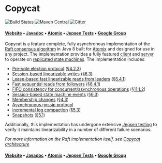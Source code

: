 # Copycat

[![Build Status](https://travis-ci.org/atomix/copycat.svg)](https://travis-ci.org/atomix/copycat)
[![Maven Central](https://maven-badges.herokuapp.com/maven-central/io.atomix.copycat/copycat-server/badge.svg)](http://search.maven.org/#search%7Cga%7C1%7Cg%3A%22io.atomix.copycat%22) 
[![Gitter](https://img.shields.io/badge/GITTER-join%20chat-green.svg)](https://gitter.im/atomix/atomix)

#### [Website][Website] • [Javadoc][Javadoc] • [Atomix][Atomix] • [Jepsen Tests](https://github.com/atomix/atomix-jepsen) • [Google Group][Google group]

Copycat is a feature complete, fully asynchronous implementation of the [Raft consensus algorithm][Raft] in Java 8
built for [Atomix][Atomix] and designed for use in any project. The implementation provides a fully featured [client][clients] and
[server][servers] to operate on [replicated state machines][state machines]. The implementation includes:
* [Pre-vote election protocol](http://atomix.io/copycat/docs/client-interaction/#preventing-disruptions-due-to-leader-changes) (§[4.2.3][dissertation])
* [Session-based linearizable writes](http://atomix.io/copycat/docs/client-interaction/#linearizable-semantics) (§[6.3][dissertation])
* [Lease-based fast linearizable reads from leaders](http://atomix.io/copycat/docs/client-interaction/#client-queries) (§[6.4.1][dissertation])
* [Fast sequential reads from followers](http://atomix.io/copycat/docs/client-interaction/#processing-queries-on-followers) (§[6.4.1][dissertation])
* [FIFO consistency for concurrent/asynchronous operations](http://atomix.io/copycat/docs/client-interaction/#preserving-program-order) (§[11.1.2][dissertation])
* [Session-based state machine events](http://atomix.io/copycat/docs/session-events/) (§[6.3][dissertation])
* [Membership changes](http://atomix.io/copycat/docs/membership/) (§[4.3][dissertation])
* [Asynchronous gossip protocol](http://atomix.io/copycat/docs/membership/#passive-members-)
* [Incremental log compaction](http://atomix.io/copycat/docs/log-compaction/#log-compaction-algorithm) (§[5.3][dissertation])
* [Snapshots](http://atomix.io/copycat/docs/log-compaction/#snapshots-via-incremental-compaction) (§[5.1][dissertation])

Additionally, this implementation has undergone extensive [Jepsen testing](http://github.com/atomix/atomix-jepsen)
to verify it maintains linearizability in a number of different failure scenarios.

*For more information on the Raft implementation itself, see [Copycat architecture](http://atomix.io/copycat/docs/architecture-introduction/)*

#### [Website][Website] • [Javadoc][Javadoc] • [Atomix][Atomix] • [Jepsen Tests](https://github.com/atomix/atomix-jepsen) • [Google Group][Google group]

[Raft]: https://raft.github.io/
[dissertation]: https://ramcloud.stanford.edu/~ongaro/thesis.pdf
[Atomix]: http://github.com/atomix/atomix
[clients]: http://atomix.io/copycat/docs/client/
[servers]: http://atomix.io/copycat/docs/server/
[state machines]: http://atomix.io/copycat/docs/state-machine/
[Website]: http://atomix.io/copycat/
[Google group]: https://groups.google.com/forum/#!forum/copycat
[Javadoc]: http://atomix.io/copycat/api/latest/
